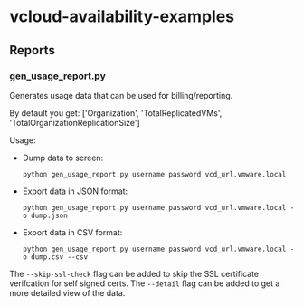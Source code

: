 

# vcloud-availability-examples

## Reports

### gen_usage_report.py
Generates usage data that can be used for billing/reporting. 

By default you get: ['Organization', 'TotalReplicatedVMs', 'TotalOrganizationReplicationSize']

Usage:

* Dump data to screen:

  ```python gen_usage_report.py username password vcd_url.vmware.local```

* Export data in JSON format:

  ```python gen_usage_report.py username password vcd_url.vmware.local -o dump.json```

* Export data in CSV format:

  ```python gen_usage_report.py username password vcd_url.vmware.local -o dump.csv --csv```

The ```--skip-ssl-check``` flag can be added to skip the SSL certificate verifcation for self signed certs.
The ```--detail``` flag can be added to get a more detailed view of the data.
